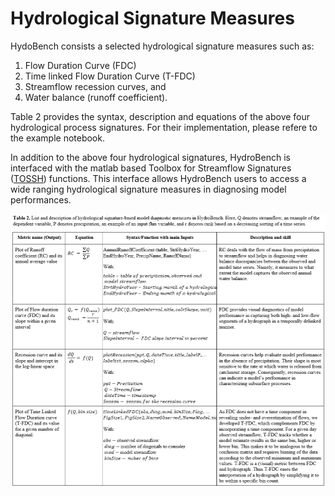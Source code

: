 # Hydrological Signature Measures

HydoBench consists a selected hydrological signature measures such as:

1. Flow Duration Curve (FDC)
2. Time linked Flow Duration Curve (T-FDC)
3. Streamflow recession curves, and 
4. Water balance (runoff coefficient). 

Table 2 provides the syntax, description and equations of the above four hydrological process signatures. 
For their implementation, please refere to the example notebook. 

In addition to the above four hydrological signatures, 
HydroBench is interfaced with the matlab based Toolbox for Streamflow Signatures 
([TOSSH](https://tosshtoolbox.github.io/TOSSH/)) functions. 
This interface allows HydroBench users to access a wide ranging 
hydrological signature measures in diagnosing model performances.
 
![HydrologicalConsistency](./images/HydrologicalSignatureMeasures.png)
